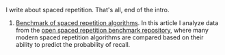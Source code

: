 I write about spaced repetition. That's all, end of the intro.

1. [Benchmark of spaced repetition algorithms](https://github.com/Expertium/Expertium/blob/main/Benchmark.md). In this article I analyze data from the [open spaced repetition benchmark repository](https://github.com/open-spaced-repetition/srs-benchmark?tab=readme-ov-file#result), where many modern spaced repetition algorithms are compared based on their ability to predict the probability of recall.
